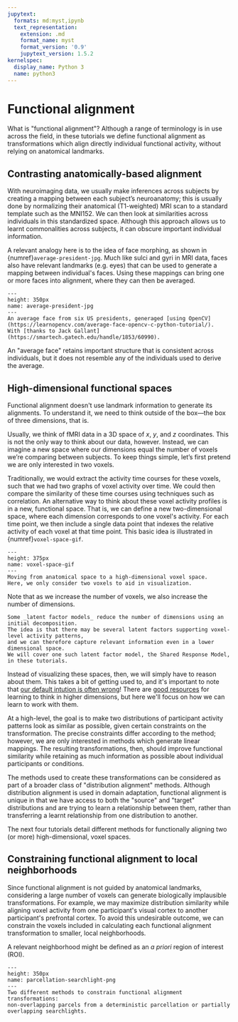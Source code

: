 ```yaml
---
jupytext:
  formats: md:myst,ipynb
  text_representation:
    extension: .md
    format_name: myst
    format_version: '0.9'
    jupytext_version: 1.5.2
kernelspec:
  display_name: Python 3
  name: python3
---
```


# Functional alignment

What is "functional alignment"?
Although a range of terminology is in use across the field,
in these tutorials we define functional alignment as transformations which align directly individual functional activity,
without relying on anatomical landmarks.

## Contrasting anatomically-based alignment

With neuroimaging data, we usually make inferences across subjects by creating a mapping between each subject’s neuroanatomy;
this is usually done by normalizing their anatomical (T1-weighted) MRI scan to a standard template such as the MNI152.
We can then look at similarities across individuals in this standardized space.
Although this approach allows us to learnt commonalities across subjects, it can obscure important individual information.

A relevant analogy here is to the idea of face morphing,
as shown in {numref}`average-president-jpg`.
Much like sulci and gyri in MRI data,
faces also have relevant landmarks (e.g. eyes) that can be used to generate a mapping between individual's faces.
Using these mappings can bring one or more faces into alignment, where they can then be averaged.

```{figure} ../images/average-president.jpg
---
height: 350px
name: average-president-jpg
---
An average face from six US presidents, generaged [using OpenCV](https://learnopencv.com/average-face-opencv-c-python-tutorial/).
With [thanks to Jack Gallant](https://smartech.gatech.edu/handle/1853/60990).
```

An "average face" retains important structure that is consistent across individuals,
but it does not resemble any of the individuals used to derive the average.

## High-dimensional functional spaces

Functional alignment doesn't use landmark information to generate its alignments.
To understand it, we need to think outside of the box—the box of three dimensions, that is.

Usually, we think of fMRI data in a 3D space of _x_, _y_, and _z_ coordinates.
This is not the only way to think about our data, however.
Instead, we can imagine a new space where our dimensions equal the number of voxels we’re comparing between subjects.
To keep things simple, let’s first pretend we are only interested in two voxels.

Traditionally, we would extract the activity time courses for these voxels,
such that we had two graphs of voxel activity over time.
We could then compare the similarity of these time courses using techniques such as correlation.
An alternative way to think about these voxel activity profiles is in a new, functional space.
That is, we can define a new two-dimensional space,
where each dimension corresponds to one voxel's activity.
For each time point,
we then include a single data point that indexes the relative activity of each voxel at that time point.
This basic idea is illustrated in {numref}`voxel-space-gif`.

```{figure} ../images/voxel_space.gif
---
height: 375px
name: voxel-space-gif
---
Moving from anatomical space to a high-dimensional voxel space.
Here, we only consider two voxels to aid in visualization.
```

Note that as we increase the number of voxels, we also increase the number of dimensions.

```{margin}
Some _latent factor models_ reduce the number of dimensions using an initial decomposition.
The idea is that there may be several latent factors supporting voxel-level activity patterns,
and we can therefore capture relevant information even in a lower dimensional space.
We will cover one such latent factor model, the Shared Response Model, in these tutorials.
```

Instead of visualizing these spaces, then, we will simply have to reason about them.
This takes a bit of getting used to,
and it's important to note that [our default intution is often wrong](https://marckhoury.github.io/blog/counterintuitive-properties-of-high-dimensional-space)!
There are [good resources](https://www.youtube.com/watch?v=zwAD6dRSVyI) for learning to think in higher dimensions,
but here we'll focus on how we can learn to work with them.

At a high-level, the goal is to make two distributions of participant activity patterns look as similar as possible,
given certain constraints on the transformation.
The precise constraints differ according to the method; however, we are only interested in methods which generate linear mappings.
The resulting transformations, then, should improve functional similarity while retaining as much information as possible about individual participants or conditions.

The methods used to create these transformations can be considered as part of a broader class of "distribution alignment" methods.
Although distribution alignment is used in domain adaptation,
functional alignment is unique in that we have access to both the "source" and "target" distributions and are trying to learn a relationship between them,
rather than transferring a learnt relationship from one distribution to another.

The next four tutorials detail different methods for functionally aligning two (or more) high-dimensional, voxel spaces.

## Constraining functional alignment to local neighborhoods

Since functional alignment is not guided by anatomical landmarks,
considering a large number of voxels can generate biologically implausible transformations.
For example, we may maximize distribution similarity while aligning voxel activity from one participant's visual cortex to another participant's prefrontal cortex.
To avoid this undesirable outcome, we can constrain the voxels included in calculating each functional alignment transformation to smaller, local neighborhoods.

A relevant neighborhood might be defined as an _a priori_ region of interest (ROI).

```{figure} ../images/parcellation_v_searchlight.png
---
height: 350px
name: parcellation-searchlight-png
---
Two different methods to constrain functional alignment transformations:
non-overlapping parcels from a deterministic parcellation or partially overlapping searchlights.
```
